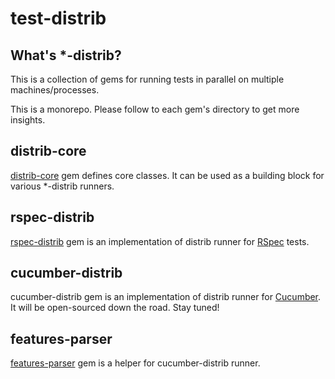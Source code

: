 # test-distrib

## What's *-distrib?

This is a collection of gems for running tests in parallel on
multiple machines/processes.

This is a monorepo. Please follow to each gem's directory to get more insights.

## distrib-core

[distrib-core](./distrib-core/README.md) gem defines core classes. It can be used as a building block for various *-distrib runners.

## rspec-distrib

[rspec-distrib](./rspec-distrib/README.md) gem is an implementation of distrib runner for [RSpec](https://rspec.info/) tests.

## cucumber-distrib

cucumber-distrib gem is an implementation of distrib runner for [Cucumber](https://cucumber.io/).
It will be open-sourced down the road. Stay tuned!

## features-parser

[features-parser](./features-parser/README.md) gem is a helper for cucumber-distrib runner.
